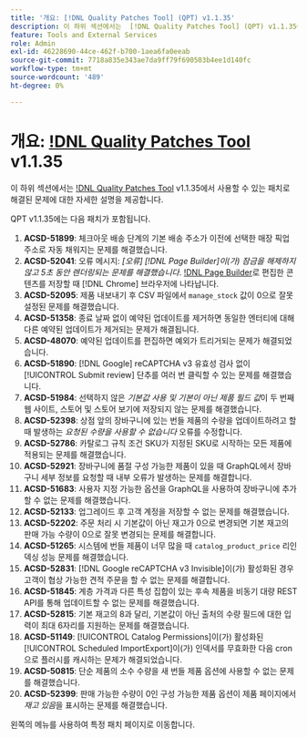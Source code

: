 ```yaml
---
title: '개요: [!DNL Quality Patches Tool] (QPT) v1.1.35'
description: 이 하위 섹션에서는  [!DNL Quality Patches Tool] (QPT) v1.1.35에서 사용할 수 있는 패치로 해결된 문제에 대한 자세한 설명을 제공합니다.
feature: Tools and External Services
role: Admin
exl-id: 46228690-44ce-462f-b700-1aea6fa0eeab
source-git-commit: 7718a835e343ae7da9ff79f690503b4ee1d140fc
workflow-type: tm+mt
source-wordcount: '489'
ht-degree: 0%

---
```


# 개요: [!DNL Quality Patches Tool](QPT) v1.1.35

이 하위 섹션에서는 [!DNL Quality Patches Tool](QPT) v1.1.35에서 사용할 수 있는 패치로 해결된 문제에 대한 자세한 설명을 제공합니다.

QPT v1.1.35에는 다음 패치가 포함됩니다.

1. **ACSD-51899**: 체크아웃 배송 단계의 기본 배송 주소가 이전에 선택한 매장 픽업 주소로 자동 채워지는 문제를 해결했습니다.
1. **ACSD-52041**: 오류 메시지: *[오류] [!DNL Page Builder]이(가) 잠금을 해제하지 않고 5초 동안 렌더링되는 문제를 해결했습니다*. [!DNL Page Builder](으)로 편집한 콘텐츠를 저장할 때 [!DNL Chrome] 브라우저에 나타납니다.
1. **ACSD-52095**: 제품 내보내기 후 CSV 파일에서 `manage_stock` 값이 0으로 잘못 설정된 문제를 해결했습니다.
1. **ACSD-51358**: 종료 날짜 없이 예약된 업데이트를 제거하면 동일한 엔터티에 대해 다른 예약된 업데이트가 제거되는 문제가 해결됩니다.
1. **ACSD-48070**: 예약된 업데이트를 편집하면 예외가 트리거되는 문제가 해결되었습니다.
1. **ACSD-51890**: [!DNL Google] reCAPTCHA v3 유효성 검사 없이 [!UICONTROL Submit review] 단추를 여러 번 클릭할 수 있는 문제를 해결했습니다.
1. **ACSD-51984**: 선택하지 않은 *기본값 사용 및 기본이 아닌 제품 필드 값*&#x200B;이 두 번째 웹 사이트, 스토어 및 스토어 보기에 저장되지 않는 문제를 해결했습니다.
1. **ACSD-52398**: 상점 앞의 장바구니에 있는 번들 제품의 수량을 업데이트하려고 할 때 발생하는 *요청된 수량을 사용할 수 없습니다* 오류를 수정합니다.
1. **ACSD-52786**: 카탈로그 규칙 조건 SKU가 지정된 SKU로 시작하는 모든 제품에 적용되는 문제를 해결했습니다.
1. **ACSD-52921**: 장바구니에 품절 구성 가능한 제품이 있을 때 GraphQL에서 장바구니 세부 정보를 요청할 때 내부 오류가 발생하는 문제를 해결합니다.
1. **ACSD-51683**: 사용자 지정 가능한 옵션을 GraphQL을 사용하여 장바구니에 추가할 수 없는 문제를 해결했습니다.
1. **ACSD-52133**: 업그레이드 후 고객 계정을 저장할 수 없는 문제를 해결했습니다.
1. **ACSD-52202**: 주문 처리 시 기본값이 아닌 재고가 0으로 변경되면 기본 재고의 판매 가능 수량이 0으로 잘못 변경되는 문제를 해결합니다.
1. **ACSD-51265**: 시스템에 번들 제품이 너무 많을 때 `catalog_product_price` 리인덱싱 성능 문제를 해결했습니다.
1. **ACSD-52831**: [!DNL Google reCAPTCHA v3 Invisible]이(가) 활성화된 경우 고객이 협상 가능한 견적 주문을 할 수 없는 문제를 해결합니다.
1. **ACSD-51845**: 계층 가격과 다른 특성 집합이 있는 후속 제품을 비동기 대량 REST API를 통해 업데이트할 수 없는 문제를 해결했습니다.
1. **ACSD-52815**: 기본 재고의 8과 달리, 기본값이 아닌 출처의 수량 필드에 대한 입력이 최대 6자리를 지원하는 문제를 해결했습니다.
1. **ACSD-51149**: [!UICONTROL Catalog Permissions]이(가) 활성화된 [!UICONTROL Scheduled ImportExport]이(가) 인덱서를 무효화한 다음 cron으로 플러시를 캐시하는 문제가 해결되었습니다.
1. **ACSD-50815**: 단순 제품의 소수 수량을 새 번들 제품 옵션에 사용할 수 없는 문제를 해결했습니다.
1. **ACSD-52399**: 판매 가능한 수량이 0인 구성 가능한 제품 옵션이 제품 페이지에서 *재고 있음*&#x200B;을 표시하는 문제를 해결했습니다.

왼쪽의 메뉴를 사용하여 특정 패치 페이지로 이동합니다.
